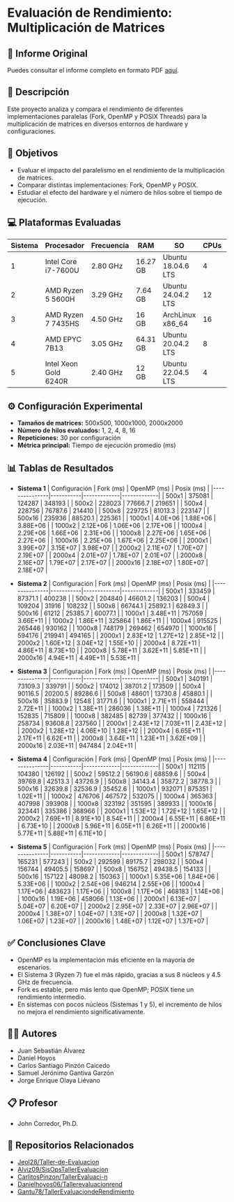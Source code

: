 # Evaluación de Rendimiento: Multiplicación de Matrices

## 📎 Informe Original

Puedes consultar el informe completo en formato PDF [aquí](Informe%20de%20Evaluación%20de%20Rendimiento.pdf).

## 📘 Descripción

Este proyecto analiza y compara el rendimiento de diferentes implementaciones paralelas (Fork, OpenMP y POSIX Threads) para la multiplicación de matrices en diversos entornos de hardware y configuraciones.

## 🧠 Objetivos

- Evaluar el impacto del paralelismo en el rendimiento de la multiplicación de matrices.
- Comparar distintas implementaciones: Fork, OpenMP y POSIX.
- Estudiar el efecto del hardware y el número de hilos sobre el tiempo de ejecución.

## 💻 Plataformas Evaluadas

| Sistema | Procesador                       | Frecuencia | RAM     | SO                  | CPUs | Hilos | Núcleos |
|---------|----------------------------------|------------|---------|----------------------|------|--------|----------|
| 1       | Intel Core i7-7600U              | 2.80 GHz   | 16.27 GB| Ubuntu 18.04.6 LTS   | 4    | 2      | 2        |
| 2       | AMD Ryzen 5 5600H                | 3.29 GHz   | 7.64 GB | Ubuntu 24.04.2 LTS   | 12   | 2      | 6        |
| 3       | AMD Ryzen 7 7435HS               | 4.50 GHz   | 16 GB   | ArchLinux x86_64     | 16   | 2      | 8        |
| 4       | AMD EPYC 7B13                    | 3.05 GHz   | 64.31 GB| Ubuntu 20.04.2 LTS   | 8    | 2      | 4        |
| 5       | Intel Xeon Gold 6240R            | 2.40 GHz   | 12 GB   | Ubuntu 22.04.5 LTS   | 4    | 1      | 1        |

## ⚙️ Configuración Experimental

- **Tamaños de matrices:** 500x500, 1000x1000, 2000x2000
- **Número de hilos evaluados:** 1, 2, 4, 8, 16
- **Repeticiones:** 30 por configuración
- **Métrica principal:** Tiempo de ejecución promedio (ms)


## 📊 Tablas de Resultados
- **Sistema 1**
| Configuración | Fork (ms) | OpenMP (ms) | Posix (ms) |
|---------------|-----------|-------------|-------------|
| 500x1         | 375081    | 124287      | 348193      |
| 500x2         | 228023    | 77666.7     | 219651      |
| 500x4         | 228756    | 76787.6     | 214410      |
| 500x8         | 229725    | 81013.3     | 223147      |
| 500x16        | 235936    | 88520.1     | 225361      |
| 1000x1        | 4.0E+06   | 1.88E+06    | 3.88E+06    |
| 1000x2        | 2.12E+06  | 1.06E+06    | 2.17E+06    |
| 1000x4        | 2.29E+06  | 1.66E+06    | 2.31E+06    |
| 1000x8        | 2.27E+06  | 1.65E+06    | 2.27E+06    |
| 1000x16       | 2.25E+06  | 1.67E+06    | 2.25E+06    |
| 2000x1        | 3.99E+07  | 3.15E+07    | 3.98E+07    |
| 2000x2        | 2.11E+07  | 1.70E+07    | 2.19E+07    |
| 2000x4        | 2.01E+07  | 1.78E+07    | 2.01E+07    |
| 2000x8        | 2.16E+07  | 1.79E+07    | 2.17E+07    |
| 2000x16       | 2.18E+07  | 1.80E+07    | 2.18E+07    |

- **Sistema 2**
| Configuración | Fork (ms) | OpenMP (ms) | Posix (ms) |
|---------------|-----------|-------------|-------------|
| 500x1         | 333459    | 87371.1     | 400238      |
| 500x2         | 204840    | 46601.2     | 136203      |
| 500x4         | 109204    | 31916       | 108232      |
| 500x8         | 66744.1   | 25892.1     | 62849.3     |
| 500x16        | 61212     | 25385.7     | 60077.1     |
| 1000x1        | 3.48E+11  | 757059      | 3.66E+11    |
| 1000x2        | 1.86E+11  | 325864      | 1.86E+11    |
| 1000x4        | 915525    | 265446      | 930162      |
| 1000x8        | 748179    | 269462      | 654970      |
| 1000x16       | 594176    | 219941      | 494165      |
| 2000x1        | 2.83E+12  | 1.27E+12    | 2.85E+12    |
| 2000x2        | 1.60E+12  | 3.04E+12    | 1.55E+10    |
| 2000x4        | 8.72E+11  | 4.86E+11    | 8.73E+10    |
| 2000x8        | 5.78E+11  | 3.62E+11    | 5.85E+11    |
| 2000x16       | 4.94E+11  | 4.49E+11    | 5.53E+11    |

- **Sistema 3**
| Configuración | Fork (ms) | OpenMP (ms) | Posix (ms) |
|---------------|-----------|-------------|-------------|
| 500x1         | 340191    | 73109.3     | 339791      |
| 500x2         | 174012    | 38701.2     | 173509      |
| 500x4         | 90116.5   | 20200.5     | 89286.6     |
| 500x8         | 48601     | 13730.8     | 45880.1     |
| 500x16        | 35883.9   | 12548       | 31771.6     |
| 1000x1        | 2.71E+11  | 558444      | 2.72E+11    |
| 1000x2        | 1.38E+11  | 286036      | 1.38E+11    |
| 1000x4        | 721326    | 152835      | 715809      |
| 1000x8        | 382485    | 82739       | 377432      |
| 1000x16       | 258734    | 93608.8     | 237560      |
| 2000x1        | 2.43E+12  | 7.03E+11    | 2.43E+12    |
| 2000x2        | 1.28E+12  | 4.06E+10    | 1.28E+12    |
| 2000x4        | 6.65E+11  | 2.17E+11    | 6.62E+11    |
| 2000x8        | 3.64E+11  | 1.23E+11    | 3.62E+09    |
| 2000x16       | 2.03E+11  | 947484      | 2.04E+11    |

- **Sistema 4**
| Configuración | Fork (ms) | OpenMP (ms) | Posix (ms) |
|---------------|-----------|-------------|-------------|
| 500x1         | 112115    | 104380      | 126192      |
| 500x2         | 59512.2   | 56190.6     | 68859.6     |
| 500x4         | 39769.8   | 42513.3     | 43726.9     |
| 500x8         | 34143.4   | 35872.2     | 38778.3     |
| 500x16        | 32639.8   | 32536.9     | 35452.6     |
| 1000x1        | 932071    | 875351      | 1.02E+11    |
| 1000x2        | 476706    | 467572      | 532075      |
| 1000x4        | 365363    | 407998      | 393908      |
| 1000x8        | 323192    | 351595      | 389933      |
| 1000x16       | 323441    | 335386      | 368966      |
| 2000x1        | 1.53E+12  | 1.72E+12    | 1.65E+12    |
| 2000x2        | 7.69E+11  | 8.91E+10    | 8.54E+11    |
| 2000x4        | 6.55E+11  | 6.86E+11    | 6.73E+10    |
| 2000x8        | 5.96E+11  | 6.05E+11    | 6.26E+11    |
| 2000x16       | 5.77E+11  | 5.88E+11    | 6.11E+10    |

- **Sistema 5**
| Configuración | Fork (ms) | OpenMP (ms) | Posix (ms) |
|---------------|-----------|-------------|-------------|
| 500x1         | 578747    | 165231      | 577243      |
| 500x2         | 292599    | 89175.7     | 298032      |
| 500x4         | 156744    | 49405.5     | 158697      |
| 500x8         | 156752    | 49438.5     | 154133      |
| 500x16        | 157122    | 48098.2     | 150363      |
| 1000x1        | 5.35E+06  | 1.84E+06    | 5.33E+06    |
| 1000x2        | 2.54E+06  | 946214      | 2.55E+06    |
| 1000x4        | 1.17E+06  | 483623      | 1.17E+06    |
| 1000x8        | 1.17E+06  | 468183      | 1.14E+06    |
| 1000x16       | 1.19E+06  | 458066      | 1.13E+06    |
| 2000x1        | 6.13E+07  | 5.04E+07    | 6.20E+07    |
| 2000x2        | 2.95E+07  | 2.33E+07    | 2.96E+07    |
| 2000x4        | 1.38E+07  | 1.04E+07    | 1.31E+07    |
| 2000x8        | 1.32E+07  | 1.06E+07    | 1.23E+07    |
| 2000x16       | 1.48E+07  | 1.12E+07    | 1.37E+07    |


## ✅ Conclusiones Clave

- OpenMP es la implementación más eficiente en la mayoría de escenarios.
- El Sistema 3 (Ryzen 7) fue el más rápido, gracias a sus 8 núcleos y 4.5 GHz de frecuencia.
- Fork es estable, pero más lento que OpenMP; POSIX tiene un rendimiento intermedio.
- En sistemas con pocos núcleos (Sistemas 1 y 5), el incremento de hilos no mejora el rendimiento significativamente.

## 👨‍💻 Autores

- Juan Sebastián Álvarez
- Daniel Hoyos
- Carlos Santiago Pinzón Caicedo
- Samuel Jerónimo Gantiva Garzón
- Jorge Enrique Olaya Liévano

## 📋 Profesor

- John Corredor, Ph.D.

## 🔗 Repositorios Relacionados

- [Jeol28/Taller-de-Evaluacion](https://github.com/Jeol28/Taller-de-Evaluacion)
- [Alviz09/SisOpsTallerEvaluacion](https://github.com/Alviz09/SisOpsTallerEvaluacion)
- [CarlitosPinzon/TallerEvaluaci-n](https://github.com/CarlitosPinzon/TallerEvaluaci-n)
- [Danielhoyos06/Tallerevaluacionrend](https://github.com/Danielhoyos06/Tallerevaluacionrend)
- [Gantu78/TallerEvaluaciondeRendimiento](https://github.com/Gantu78/TallerEvaluaciondeRendimiento)
